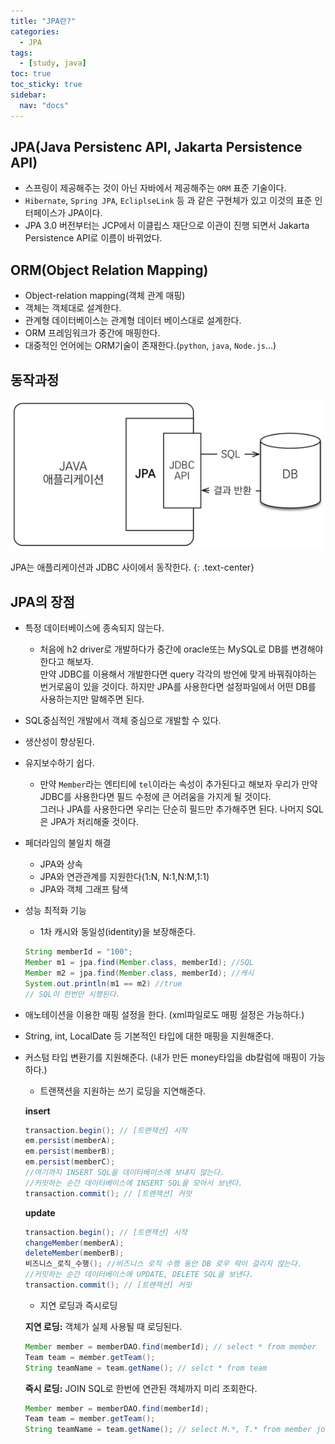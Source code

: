```yaml
---
title: "JPA란?"
categories:
  - JPA
tags:
  - [study, java]
toc: true
toc_sticky: true
sidebar: 
  nav: "docs"
---
```

## JPA(Java Persistenc API, Jakarta Persistence API)
- 스프링이 제공해주는 것이 아닌 자바에서 제공해주는 `ORM` 표준 기술이다.
- `Hibernate`, `Spring JPA`, `EcliplseLink` 등 과 같은 구현체가 있고 이것의 표준 인터페이스가 JPA이다.
- JPA 3.0 버전부터는 JCP에서 이클립스 재단으로 이관이 진행 되면서 Jakarta Persistence API로 이름이 바뀌었다.

## ORM(Object Relation Mapping)
- Object-relation mapping(객체 관계 매핑)
- 객체는 객체대로 설계한다.
- 관계형 데이터베이스는 관계형 데이터 베이스대로 설계한다.
- ORM 프레임워크가 중간에 매핑한다.
- 대중적인 언어에는 ORM기술이 존재한다.(`python`, `java`, `Node.js`...)

## 동작과정
![jpa-working-flow](/assets/images/jpa-working-flow.png)

JPA는 애플리케이션과 JDBC 사이에서 동작한다.
{: .text-center}

## JPA의 장점
- 특정 데이터베이스에 종속되지 않는다.
  * 처음에 h2 driver로 개발하다가 중간에 oracle또는 MySQL로 DB를 변경해야한다고 해보자.  
  만약 JDBC를 이용해서 개발한다면 query 각각의 방언에 맞게 바꿔줘야하는 번거로움이 있을 것이다. 하지만 JPA를 사용한다면 설정파일에서 어떤 DB를 사용하는지만 말해주면 된다.
- SQL중심적인 개발에서 객체 중심으로 개발할 수 있다.
- 생산성이 향상된다.
- 유지보수하기 쉽다.
  * 만약 `Member`라는 엔티티에 `tel`이라는 속성이 추가된다고 해보자 우리가 만약 JDBC를 사용한다면 필드 수정에 큰 어려움을 가지게 될 것이다.  
  그러나 JPA를 사용한다면 우리는 단순히 필드만 추가해주면 된다. 나머지 SQL은 JPA가 처리해줄 것이다.
- 페더라임의 불일치 해결
  * JPA와 상속
  * JPA와 연관관계를 지원한다(1:N, N:1,N:M,1:1)
  * JPA와 객체 그래프 탐색
- 성능 최적화 기능
  * 1차 캐시와 동일성(identity)을 보장해준다.
  ```java
  String memberId = "100";
  Member m1 = jpa.find(Member.class, memberId); //SQL
  Member m2 = jpa.find(Member.class, memberId); //캐시
  System.out.println(m1 == m2) //true
  // SQL이 한번만 시행된다.
  ```
- 애노테이션을 이용한 매핑 설정을 한다. (xml파일로도 매핑 설정은 가능하다.)
- String, int, LocalDate 등 기본적인 타입에 대한 매핑을 지원해준다.
- 커스텀 타입 변환기를 지원해준다. (내가 만든 money타입을 db칼럼에 매핑이 가능하다.)
  

  * 트랜잭션을 지원하는 쓰기 로딩을 지연해준다.  

  **insert**
  ```java
  transaction.begin(); // [트랜잭션] 시작
  em.persist(memberA);
  em.persist(memberB);
  em.persist(memberC);
  //여기까지 INSERT SQL을 데이터베이스에 보내지 않는다.
  //커밋하는 순간 데이터베이스에 INSERT SQL을 모아서 보낸다.
  transaction.commit(); // [트랜잭션] 커밋
  ```

  **update**
  ```java
  transaction.begin(); // [트랜잭션] 시작
  changeMember(memberA); 
  deleteMember(memberB); 
  비즈니스_로직_수행(); //비즈니스 로직 수행 동안 DB 로우 락이 걸리지 않는다. 
  //커밋하는 순간 데이터베이스에 UPDATE, DELETE SQL을 보낸다.
  transaction.commit(); // [트랜잭션] 커밋
  ```

  * 지연 로딩과 즉시로딩  

  **지연 로딩:** 객체가 실제 사용될 때 로딩된다.

  ```java
  Member member = memberDAO.find(memberId); // select * from member 
  Team team = member.getTeam();
  String teamName = team.getName(); // selct * from team
  ```

  **즉시 로딩:** JOIN SQL로 한번에 연관된 객체까지 미리 조회한다.
  ```java
  Member member = memberDAO.find(memberId);
  Team team = member.getTeam();
  String teamName = team.getName(); // select M.*, T.* from member join team
  ```
  